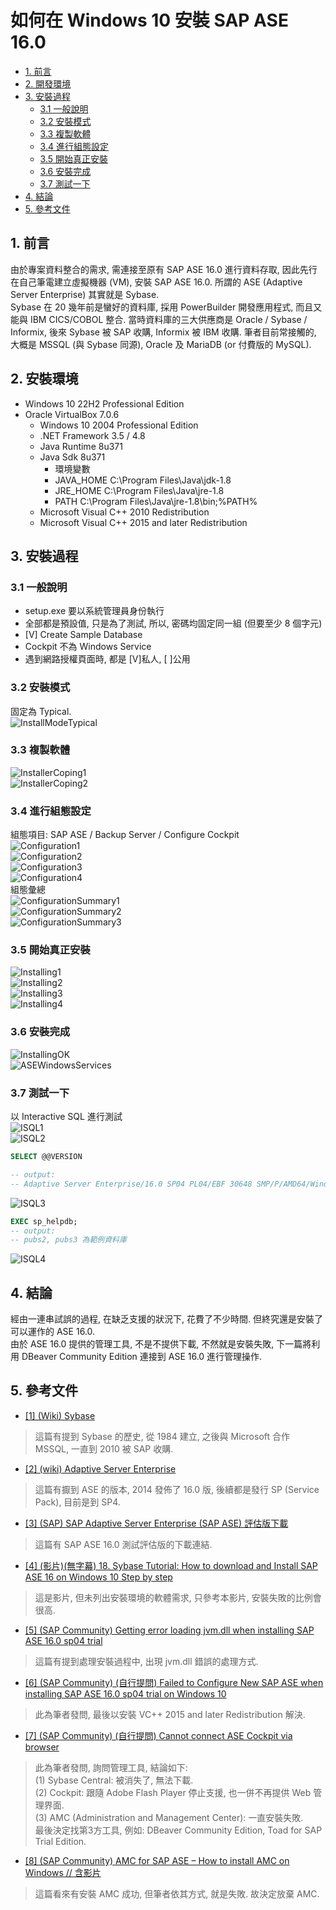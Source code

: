 # 如何在 Windows 10 安裝 SAP ASE 16.0

* [1. 前言](#1-前言)  
* [2. 開發環境](#2-開發環境)  
* [3. 安裝過程](#3-安裝過程)  
  * [3.1 一般說明](#31-一般說明)  
  * [3.2 安裝模式](#32-安裝模式)  
  * [3.3 複製軟體](#33-複製軟體)
  * [3.4 進行組態設定](#34-進行組態設定)
  * [3.5 開始真正安裝](#35-開始真正安裝)
  * [3.6 安裝完成](#36-安裝完成)
  * [3.7 測試一下](#37-測試一下)
* [4. 結論](#4-結論)  
* [5. 參考文件](#5-參考文件)  

## 1. 前言
由於專案資料整合的需求, 需連接至原有 SAP ASE 16.0 進行資料存取, 因此先行在自己筆電建立虛擬機器 (VM), 安裝 SAP ASE 16.0. 所謂的 ASE (Adaptive Server Enterprise) 其實就是 Sybase.  
Sybase 在 20 幾年前是蠻好的資料庫, 採用 PowerBuilder 開發應用程式, 而且又能與 IBM CICS/COBOL 整合.   當時資料庫的三大供應商是 Oracle / Sybase / Informix, 後來 Sybase 被 SAP 收購, Informix 被 IBM 收購.   筆者目前常接觸的, 大概是 MSSQL (與 Sybase 同源),  Oracle 及 MariaDB (or 付費版的 MySQL).  

## 2. 安裝環境
* Windows 10 22H2 Professional Edition  
* Oracle VirtualBox 7.0.6  
  * Windows 10 2004 Professional Edition  
  * .NET Framework 3.5 / 4.8  
  * Java Runtime 8u371  
  * Java Sdk 8u371  
    * 環境變數
    * JAVA_HOME   C:\Program Files\Java\jdk-1.8
    * JRE_HOME    C:\Program Files\Java\jre-1.8
    * PATH        C:\Program Files\Java\jre-1.8\bin;%PATH%
  * Microsoft Visual C++ 2010 Redistribution  
  * Microsoft Visual C++ 2015 and later Redistribution  

## 3. 安裝過程

### 3.1 一般說明

* setup.exe 要以系統管理員身份執行  
* 全部都是預設值, 只是為了測試, 所以, 密碼均固定同一組 (但要至少 8 個字元)  
* [V] Create Sample Database  
* Cockpit 不為 Windows Service  
* 遇到網路授權頁面時, 都是 [V]私人, [ ]公用  

### 3.2 安裝模式
固定為 Typical.  
![InstallModeTypical](pictures/01-install-mode-typical.png)  

### 3.3 複製軟體
![InstallerCoping1](pictures/11-installer-coping.png)  
![InstallerCoping2](pictures/12-installer-coping.png)  

### 3.4 進行組態設定
組態項目: SAP ASE / Backup Server / Configure Cockpit  
![Configuration1](pictures/21-configure-1.png)  
![Configuration2](pictures/22-configure-2.png)  
![Configuration3](pictures/23-configure-3.png)  
![Configuration4](pictures/24-configure-4.png)  
組態彙總  
![ConfigurationSummary1](pictures/26-configure-summary-1.png)  
![ConfigurationSummary2](pictures/27-configure-summary-2.png)  
![ConfigurationSummary3](pictures/27-configure-summary-2.png)  

### 3.5 開始真正安裝
![Installing1](pictures/31-installing-1.png)  
![Installing2](pictures/32-installing-2.png)  
![Installing3](pictures/33-installing-3.png)  
![Installing4](pictures/34-installing-4.png)  

### 3.6 安裝完成
![InstallingOK](pictures/41-installing-ok.png)  
![ASEWindowsServices](pictures/42-ase-windows-services.png)  

### 3.7 測試一下
以 Interactive SQL 進行測試  
![ISQL1](pictures/51-isql-1.png)  
![ISQL2](pictures/52-isql-2.png)  

```sql
SELECT @@VERSION

-- output:
-- Adaptive Server Enterprise/16.0 SP04 PL04/EBF 30648 SMP/P/AMD64/Windows 2012 R2/ase160sp04pl04x/0/64-bit/FBO/Tue Feb 14 19:49:11 2023
```
![ISQL3](pictures/53-isql-3.png)  

```sql
EXEC sp_helpdb;
-- output:
-- pubs2, pubs3 為範例資料庫
```
![ISQL4](pictures/54-isql-4.png)  


## 4. 結論 
經由一連串試誤的過程, 在缺乏支援的狀況下, 花費了不少時間. 但終究還是安裝了可以運作的 ASE 16.0.  
由於 ASE 16.0 提供的管理工具, 不是不提供下載, 不然就是安裝失敗, 下一篇將利用 DBeaver Community Edition 連接到 ASE 16.0 進行管理操作.

## 5. 參考文件

* <a href="https://zh.wikipedia.org/zh-tw/Sybase" target="_blank">[1] (Wiki) Sybase</a>
> 這篇有提到 Sybase 的歷史, 從 1984 建立, 之後與 Microsoft 合作 MSSQL, 一直到 2010 被 SAP 收購.  

* <a href="https://en.wikipedia.org/wiki/Adaptive_Server_Enterprise" target="_blank">[2] (wiki) Adaptive Server Enterprise</a>
> 這篇有擫到 ASE 的版本, 2014 發佈了 16.0 版, 後續都是發行 SP (Service Pack), 目前是到 SP4.  

* <a href="https://www.sap.com/products/technology-platform/sybase-ase.html" target="_blank">[3] (SAP) SAP Adaptive Server Enterprise (SAP ASE) 評估版下載</a>
> 這篇有 SAP ASE 16.0 測試評估版的下載連結.  

* <a href="https://www.youtube.com/watch?v=bsDvuywse9M" target="_blank">[4] (影片)(無字幕) 18. Sybase Tutorial: How to download and Install SAP ASE 16 on Windows 10 Step by step</a>
> 這是影片, 但未列出安裝環境的軟體需求, 只參考本影片, 安裝失敗的比例會很高.  

* <a href="https://answers.sap.com/questions/13394824/getting-error-loading-jvmdll-when-installing-sap-a.html" target="_blank">[5] (SAP Community) Getting error loading jvm.dll when installing SAP ASE 16.0 sp04 trial</a>
> 這篇有提到處理安裝過程中, 出現 jvm.dll 錯誤的處理方式.  

* <a href="https://answers.sap.com/questions/13895392/failed-to-configure-new-sap-ase-when-installing-sa.html" target="_blank">[6] (SAP Community) (自行提問) Failed to Configure New SAP ASE when installing SAP ASE 16.0 sp04 trial on Windows 10</a>
> 此為筆者發問, 最後以安裝 VC++ 2015 and later Redistribution 解決.  

* <a href="https://answers.sap.com/questions/13903316/cannot-connect-ase-cockpit-via-browser.html" target="_blank">[7] (SAP Community) (自行提問) Cannot connect ASE Cockpit via browser</a> 
> 此為筆者發問, 詢問管理工具, 結論如下:  
> (1) Sybase Central: 被消失了, 無法下載.  
> (2) Cockpit: 跟隨 Adobe Flash Player 停止支援, 也一併不再提供 Web 管理界面.  
> (3) AMC (Administration and Management Center): 一直安裝失敗.  
> 最後決定找第3方工具, 例如: DBeaver Community Edition, Toad for SAP Trial Edition.  

* <a href="https://blogs.sap.com/2021/10/14/amc-for-sap-ase-how-to-install-amc-on-windows/" target="_blank">[8] (SAP Community) AMC for SAP ASE – How to install AMC on Windows // 含影片</a>
> 這篇看來有安裝 AMC 成功, 但筆者依其方式, 就是失敗. 故決定放棄 AMC.    







